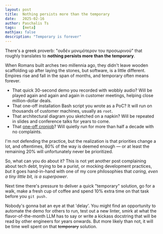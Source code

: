 ```yaml
---
layout: post
title:  Nothing persists more than the temporary
date:   2025-02-16
author: Paschalis Ts
tags:   [meta]
mathjax: false
description: "Temporary is forever"
---
```


There's a greek proverb: "ουδέν μονιμότερον του προσωρινού" that roughly
translates to **nothing persists more than the temporary**.

When Romans built arches two millennia ago, they didn't leave wooden scaffolding
up after laying the stones, but software, is a little different. Empires rise
and fall in the span of months, and temporary often means forever.

* That quick 30-second demo you recorded with wobbly audio? Will be played again
  and again and again in customer meetings, helping close million-dollar deals.
* That one-off installation Bash script you wrote as a PoC? It will run on
  thousands of customer machines, usually as `root`.
* That architectural diagram you sketched on a napkin? Will be repeated in
  slides and conference talks for years to come.
* That [one-off cronjob](https://bsky.app/profile/tpaschalis.me/post/3li7qycom3c25)?
  Will quietly run for more than half a decade with no complaints.

I'm not defending the practice, but the realization is that priorities change a
lot, and oftentimes, 80% of the way is deemed enough — or at least the remaining
20% will unfortunately never be prioritized.

So, what can you do about it? This is not yet another post complaining about
tech debt, trying to be a purist, or mocking development practices, _but_ it
goes hand-in-hand with one of my core philosophies that _caring, even a tiny
little bit, is a superpower_.

Next time there's pressure to deliver a quick "temporary" solution, go for a
walk, make a fresh cup of coffee and spend 10% extra time on that task before
you `git push.`

Nobody's gonna bat an eye at that 'delay'. You might find an opportunity to
automate the demo for others to run, test out a new linter, smirk at what the
flavor-of-the-month LLM has to say or write a kickass docstring that will be
read by other engineers for years onwards. But more likely than not, it will be
time well spent on that ~~temporary~~ solution.

